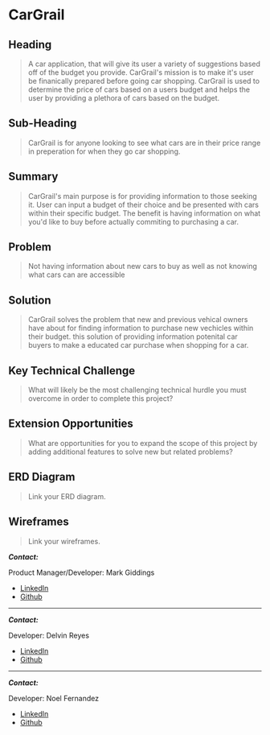 
# CarGrail #

## Heading ##
  > A car application, that will give its user a variety of suggestions based off of the budget you provide. CarGrail's mission is to make it's user be finanically prepared before going car shopping. CarGrail is used to determine the price of cars based on a users budget and helps the user by providing a plethora of cars based on the budget.
  

## Sub-Heading ##
  > CarGrail is for anyone looking to see what cars are in their price range in preperation for when they go car shopping.
  

## Summary ##
  > CarGrail's main purpose is for providing information to those seeking it. User can input a budget  of their choice and be presented with cars within their specific budget. The benefit is having information on what you'd like to buy before actually commiting to purchasing a car.

## Problem ##
  > Not having information about new cars to buy as well as not knowing what cars can are accessible 

## Solution ##
  > CarGrail solves the problem that new and previous vehical owners have about for finding information to purchase new vechicles within their budget. this solution of providing information potenital car buyers to make a educated car purchase when shopping for a car.

## Key Technical Challenge ##
  > What will likely be the most challenging technical hurdle you must overcome in order to complete this project?

## Extension Opportunities ##
  > What are opportunities for you to expand the scope of this project by adding additional features to solve new but related problems?

## ERD Diagram
  > Link your ERD diagram. 

## Wireframes
  > Link your wireframes.

***Contact:***

Product Manager/Developer: Mark Giddings

* [LinkedIn](https://www.linkedin.com/in/mark-giddings-104a74146/)
* [Github](https://github.com/MarkGiddings202)

___

***Contact:***

Developer: Delvin Reyes

* [LinkedIn](https://www.linkedin.com/in/delvinreyes/)
* [Github](https://github.com/DelvinReyes95)
  
___

***Contact:***

Developer: Noel Fernandez

* [LinkedIn](https://www.linkedin.com/in/noelfernandez98/)
* [Github](https://github.com/noelfernandez98)